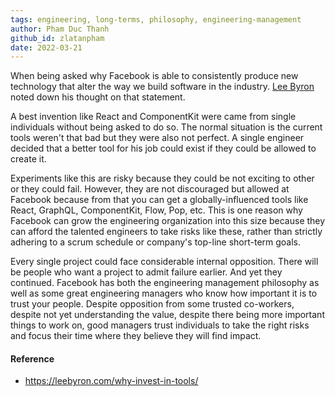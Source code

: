 ```yaml
---
tags: engineering, long-terms, philosophy, engineering-management
author: Pham Duc Thanh
github_id: zlatanpham
date: 2022-03-21
---
```


When being asked why Facebook is able to consistently produce new technology that alter the way we build software in the industry. [Lee Byron](https://leebyron.com/) noted down his thought on that statement.

A best invention like React and ComponentKit were came from single individuals without being asked to do so. The normal situation is the current tools weren't that bad but they were also not perfect. A single engineer decided that a better tool for his job could exist if they could be allowed to create it.

Experiments like this are risky because they could be not exciting to other or they could fail. However, they are not discouraged but allowed at Facebook because from that you can get a globally-influenced tools like React, GraphQL, ComponentKit, Flow, Pop, etc. This is one reason why Facebook can grow the engineering organization into this size because they can afford the talented engineers to take risks like these, rather than strictly adhering to a scrum schedule or company's top-line short-term goals.

Every single project could face considerable internal opposition. There will be people who want a project to admit failure earlier. And yet they continued. Facebook has both the engineering management philosophy as well as some great engineering managers who know how important it is to trust your people. Despite opposition from some trusted co-workers, despite not yet understanding the value, despite there being more important things to work on, good managers trust individuals to take the right risks and focus their time where they believe they will find impact.

#### Reference
- https://leebyron.com/why-invest-in-tools/
